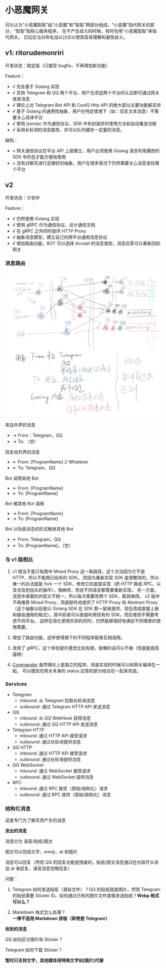 # 小恶魔网关

可以认为“小恶魔梨梨”由“小恶魔”和“梨梨”两部分组成。“小恶魔”指代网关的部分，“梨梨”指核心服务程序。
在不产生歧义的时候，有时也用“小恶魔梨梨”来指代网关。
日后应当对命名加以讨论以使其容易理解和避免歧义。

## v1: ritorudemonriri

开发状态：稳定版（只接受 bugfix，不再增加新功能）

Feature：

+ √ 完全基于 Golang 实现
+ √ 支持 Telegram 和 QQ 两个平台，用户无须这两个平台的认证即可通过网关收发消息
+ √ 理论上对 Telegram Bot API 和 CoolQ Http API 的绝大部分主要功能都支持
+ √ 基于 Golang 的通用性抽象，用户在特定情境下（如：回复文本消息）不需要关心具体平台
+ √ 使用 jsonrpc 作为通信协议，SDK 中有封装好的使用方法和自动重连功能
+ √ 采用长轮询的消息服务，并可以队列缓存一定量的消息。

缺陷：

+ × 网关通信协议在平台 API 上层建立，用户必须使用 Golang 语言利用魔改的 SDK 中的包才能方便地使用
+ × 没有对聊天进行足够好的抽象，用户在很多情况下仍然需要关心消息发往哪个平台

## v2

开发状态：计划中

Feature：

+ √ 仍然使用 Golang 实现
+ √ 使用 gRPC 作为通信协议，设计通信文档
+ √ 在 gRPC 之外同时提供 HTTP Proxy
+ √ 抽象消息模型，建立自己的跨平台通用消息协议
+ √ 增加路由功能，BOT 可以选择 Accept 的消息类型，消息应答可以重新回到网关

### 消息路由

[![设计示意图](/GatewayDesign.jpg)](https://projectriri.github.io/GatewayDesign.pdf)

来自外界的消息

- -> From：Telegram，QQ
- -> To: （空）

回复给外界的消息

- <- From: [ProgramName] // Whatever
- <- To: Telegram，QQ

Bot 调用其他 Bot

- <- From: [ProgramName]
- <- To: [ProgramName]

Bot 被其他 Bot 调用

- -> From: [ProgramName]
- -> To: [ProgramName]

Bot 以伪装消息的形式触发其他 Bot

- <- From: Telegram，QQ
- <- To: [ProgramName]，（空）

### 与 v1 版相比

1. v1 相当于是只有图中 Mixed Proxy 这一条路径，这个方法因为它不是 HTTP，所以不能用已经有的 SDK。
而因为重新实现 SDK 是很繁琐的，所以唯一的办法就是 fork 一个 SDK，修改它的底层实现（把 HTTP 换成 RPC，以及涉及到加头的操作），很麻烦，而且不同语言都需要重新实现。
另一方面，消息中承载的内容又不统一，所以每次需要改两个 SDK，极其麻烦。
v2 版中不再推荐 Mixed Proxy，而是额外地提供了 HTTP Proxy 和 Abstract Proxy（这个抽象以前是以 Golang SDK 在 SDK 那一层来提供，现在改成直接上报和接收通用的格式）。其中前者可以直接利用现有的 SDK，而后者则不需要考虑不同平台。
这样在简化使用负担的同时，仍然能够很好地满足不同情景的使用需要。

2. 增加了路由功能，这样使得旗下的不同程序能够互相调用。

3. 改用了 gRPC，这个体验提升感觉比较有限，偷懒的话可以不做（但是能提高逼格）

4. [Commander](/Commander) 虽然理论上是独立的程序，但是实现的时候可以和网关编译在一起。
可以跟现在网关本身的 status 应答的部分结合在一起来完成。

### Services

+ Telegram
  - inbound: 从 Telegram 拉取长轮询消息
  - outbound: 通过 Telegram HTTP API 发送消息
+ QQ
  - inbound: 从 QQ WebHook 获得消息
  - outbound: 通过 QQ HTTP API 发送消息
+ Telegram HTTP
  - inbound: 通过 HTTP API 接受请求
  - outbound: 通过长轮询提供消息
+ QQ HTTP
  - inbound: 通过 HTTP API 接受请求
  - outbound: 通过长轮询提供消息
+ QQ WebSocket
  - inbound: 通过 WebSocket 接受请求
  - outbound: 通过 WebSocket 提供消息
+ RPC:
  - inbound: 通过 RPC 接受（原始/结构化）请求
  - outbound: 通过 RPC 提供（原始/结构化）消息

### 结构化消息

这是专门为了聊天而产生的消息

**发出的消息**

消息分为 语音/贴纸/图文

图文可以包括文字，emoji，at 和图片

消息可以回复（然而 QQ 的回复功能是残废的，贴纸/图文消息通过在内容开头添加 at 来回复，语音消息忽略回复）

问题：

1. Telegram 如何发送贴纸（源自文件）？QQ 的贴纸就是图片，然而 Telegram 的贴纸需要 Sticker ID。如何通过已有的图片文件直接发送贴纸？**Webp 格式可以么？**

2. Markdown 格式怎么处理？**一律不适用 Markdown 排版（即使是 Telegram）**

**收到的消息**

QQ 如何区分图片和 Sticker？

Telegram 如何下载 Sticker？

**暂时只支持文字，其他媒体用特殊文字如[图片]代替**
